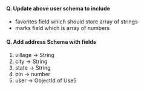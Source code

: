 #### Q. Update above user schema to include

- favorites field which should store array of strings
- marks field which is array of numbers

#### Q. Add address Schema with fields

1. village -> String
2. city -> String
3. state -> String
4. pin -> number
5. user -> ObjectId of Use5
